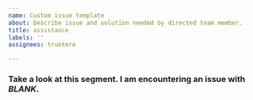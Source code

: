 ```yaml
---
name: Custom issue template
about: Describe issue and solution needed by directed team member.
title: assistance
labels: ''
assignees: truotere

---
```


### Take a look at this segment. I am encountering an issue with *BLANK*.
